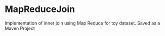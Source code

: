 # MapReduceJoin
Implementation of inner join using Map Reduce for toy dataset. Saved as a Maven Project

